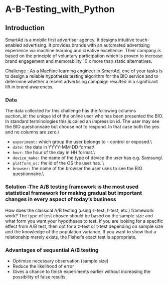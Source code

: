 # A-B-Testing_with_Python

## Introduction
SmartAd is a mobile first advertiser agency. It designs intuitive touch-enabled advertising. It provides brands with an automated advertising experience via machine learning and creative excellence. Their company is based on the principle of voluntary participation which is proven to increase brand engagement and memorability 10 x more than static alternatives. 



Challenge : As a Machine learning engineer in SmartAd, one of your tasks is to design a reliable hypothesis testing algorithm for the BIO service and to determine whether a recent advertising campaign resulted in a significant lift in brand awareness.



### Data

The data collected for this challenge has the following columns\
auction_id: the unique id of the online user who has been presented the BIO. In standard terminologies this is called an impression id. The user may see the BIO questionnaire but choose not to respond. In that case both the yes and no columns are zero.\
- ``experiment:`` which group the user belongs to - control or exposed.\
- ``date:`` the date in YYYY-MM-DD format\
- ``hour:`` the hour of the day in HH format.\
- ``device_make:`` the name of the type of device the user has e.g. Samsung\
- ``platform_os:`` the id of the OS the user has. \
- ``browser:`` the name of the browser the user uses to see the BIO questionnaire.\


### Solution :The A/B testing framework is the most used statistical framework for making gradual but important changes in every aspect of today’s business

How does the classical A/B testing (using z-test, f-test, etc.) framework work?
The type of test chosen should be based on the sample size and what form you want your hypotheses to test. If you are looking for a specific effect from A/B test, then opt for a z-test or t-test depending on sample size and the knowledge of the population variance. If you want to show that a relationship merely exists, the Fisher’s exact test is appropriate.

### Advantages of sequential A/B testing 

-	Optimize necessary observation (sample size)
- Reduce the likelihood of error
- Gives a chance to finish experiments earlier without increasing the possibility of false results.




